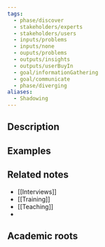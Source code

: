 ```yaml
---
tags:
  - phase/discover
  - stakeholders/experts
  - stakeholders/users
  - inputs/problems
  - inputs/none
  - ouputs/problems
  - outputs/insights
  - outputs/userBuyIn
  - goal/informationGathering
  - goal/communicate
  - phase/diverging
aliases:
  - Shadowing
---
```


## Description


## Examples 


## Related notes 
- [[Interviews]]
- [[Training]]
- [[Teaching]]
- 
## Academic roots
